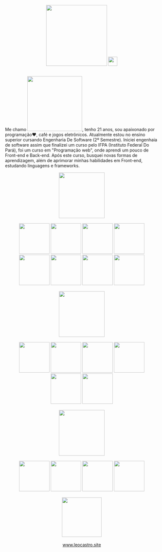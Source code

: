 <div align="center">
  <img src="https://user-images.githubusercontent.com/72839343/180894121-51e30f8c-b319-4373-8ad8-d2ac1ed6695f.png" width="200px">
  <img src="https://raw.githubusercontent.com/MartinHeinz/MartinHeinz/master/wave.gif" width="30px">
</div>

</br>

<p>
  Me chamo <img src="https://user-images.githubusercontent.com/72839343/180894029-22683061-dc13-46d1-be85-c49d6faf552a.png" width="180px">, tenho 21 anos, sou apaixonado por programação❤, café e jogos eletrônicos. Atualmente estou no ensino superior cursando Engenharia De Software (2º Semestre). Iniciei engenhaia de software assim que finalizei um curso pelo IFPA (Instituto Federal Do Pará),  foi um curso em "Programação web", onde aprendi um pouco de Front-end e Back-end. Após este curso, busquei novas formas de aprendizagem, além de aprimorar minhas habilidades em Front-end, estudando linguagens e frameworks.
</p>

<div align="center">
  <img src="https://user-images.githubusercontent.com/72839343/180845014-adab9bc4-7d6f-445b-9a05-c5f130ce2d9a.png" width="150px">
  <div>
  <br>
   <img src="https://user-images.githubusercontent.com/72839343/180889755-1f6488a0-e492-4d1a-a49d-2f9b07ad8c69.png" width="100px">
   <img src="https://user-images.githubusercontent.com/72839343/180889562-051408f0-2f73-4759-b183-d7b0e3131e9b.png" width="100px">
   <img src="https://user-images.githubusercontent.com/72839343/180889907-c487e23f-2628-4b0f-a722-3650a531f0c3.png" width="100px">
   <img src="https://user-images.githubusercontent.com/72839343/180890046-1c1e9730-43ab-4197-b87e-d6f4b8169d67.png" width="100px">
   <img src="https://user-images.githubusercontent.com/72839343/180890217-3548a4e1-8271-43b4-b247-95f93936ac87.png" width="100px">
   <img src="https://user-images.githubusercontent.com/72839343/180890403-de7c03f3-709e-4ae1-94aa-4c9967292eae.png" width="100px">
    <img src="https://user-images.githubusercontent.com/72839343/180890809-8ed189c2-68ee-4b51-aca4-7bb623843da9.png" width="100px">
    <img src="https://user-images.githubusercontent.com/72839343/180890991-ac0cfc4a-161c-41ad-879a-adc57ff7bf3f.png" width="100px">

  </div>
</div>

</br>

<div align="center">
  <img src="https://user-images.githubusercontent.com/72839343/180851960-06d81e60-3dff-4d1b-af96-aa46f260c960.png" width="150px">
  <div>
  
  <br>
   <img src="https://user-images.githubusercontent.com/72839343/180891165-13114c04-0e53-4609-aa26-9547248f8c06.png" width="100px">
   <img src="https://user-images.githubusercontent.com/72839343/180891508-fed0eec5-9c6e-4956-b8fa-8d6969e24ce3.png" width="100px">
   <img src="https://user-images.githubusercontent.com/72839343/180891632-d8431b1a-0aa7-4922-bfbb-5f9423a77c29.png" width="100px">
   <img src="https://user-images.githubusercontent.com/72839343/180891863-50bdf84c-4988-4d49-a8d1-c7ef47061fa7.png" width="100px">
   <img src="https://user-images.githubusercontent.com/72839343/180892068-dc951d2f-31f3-4478-a25d-1e624fa3abf5.png" width="100px">
   <img src="https://user-images.githubusercontent.com/72839343/180892236-52de1f93-6e1c-48ec-9fb9-ebc9e7e22e5a.png" width="100px">
  </div>
</div>

</br>

<div align="center">
  <img src="https://user-images.githubusercontent.com/72839343/180889363-528aef7d-49c7-47be-8ad5-fa53c3b137b3.png" width="150px">
  <div>
  <br>
   <img src="https://user-images.githubusercontent.com/72839343/180892612-0219b33d-5268-4d1f-a08e-bbd7e5a304a6.png" width="100px">
   <img src="https://user-images.githubusercontent.com/72839343/180892540-3a079b9b-3c00-4831-9080-cf34d119deaa.png" width="100px">
   <img src="https://user-images.githubusercontent.com/72839343/180892790-9df4561c-ac04-46a5-9f72-e3e0fa400196.png" width="100px">
   <img src="https://user-images.githubusercontent.com/72839343/180892961-12ef9873-d5ef-4a46-bf7c-984e59d157ee.png" width="100px">
  </div>
</div>

</br>

<div align="center">
  <img src="https://user-images.githubusercontent.com/72839343/180894886-18ba98c8-463e-426e-85c3-7b07c7ce1263.png" width="130px">
  <div>
  <br>
   <a href="www.leocastro.site">www.leocastro.site</a>
  </div>
</div>
